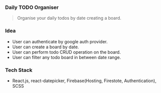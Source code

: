 ### Daily TODO Organiser

> Organise your daily todos by date creating a board.

### Idea

- User can authenticate by google auth provider.
- User can create a board by date.
- User can perform todo CRUD operation on the board.
- User can filter any todo board in between date range.

### Tech Stack

- React.js, react-datepicker, Firebase(Hosting, Firestote, Authentication), SCSS
